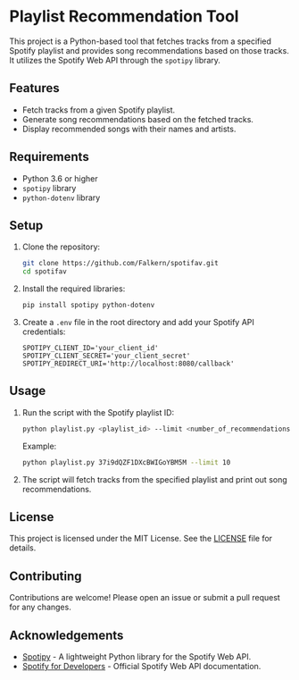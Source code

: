 # Playlist Recommendation Tool

This project is a Python-based tool that fetches tracks from a specified Spotify playlist and provides song recommendations based on those tracks. It utilizes the Spotify Web API through the `spotipy` library.

## Features

- Fetch tracks from a given Spotify playlist.
- Generate song recommendations based on the fetched tracks.
- Display recommended songs with their names and artists.

## Requirements

- Python 3.6 or higher
- `spotipy` library
- `python-dotenv` library

## Setup

1. Clone the repository:

   ```sh
   git clone https://github.com/Falkern/spotifav.git
   cd spotifav
   ```

2. Install the required libraries:

   ```sh
   pip install spotipy python-dotenv
   ```

3. Create a `.env` file in the root directory and add your Spotify API credentials:
   ```env
   SPOTIPY_CLIENT_ID='your_client_id'
   SPOTIPY_CLIENT_SECRET='your_client_secret'
   SPOTIPY_REDIRECT_URI='http://localhost:8080/callback'
   ```

## Usage

1. Run the script with the Spotify playlist ID:

   ```sh
   python playlist.py <playlist_id> --limit <number_of_recommendations>
   ```

   Example:

   ```sh
   python playlist.py 37i9dQZF1DXcBWIGoYBM5M --limit 10
   ```

2. The script will fetch tracks from the specified playlist and print out song recommendations.

## License

This project is licensed under the MIT License. See the [LICENSE](LICENSE) file for details.

## Contributing

Contributions are welcome! Please open an issue or submit a pull request for any changes.

## Acknowledgements

- [Spotipy](https://spotipy.readthedocs.io/) - A lightweight Python library for the Spotify Web API.
- [Spotify for Developers](https://developer.spotify.com/) - Official Spotify Web API documentation.
